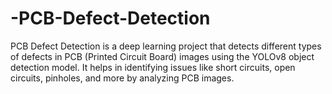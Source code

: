 # -PCB-Defect-Detection
PCB Defect Detection is a deep learning project that detects different types of defects in PCB (Printed Circuit Board) images using the YOLOv8 object detection model. It helps in identifying issues like short circuits, open circuits, pinholes, and more by analyzing PCB images.
